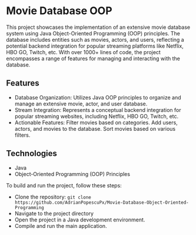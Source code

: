 # Movie Database OOP
This project showcases the implementation of an extensive movie database system using Java Object-Oriented Programming (OOP) principles. The database includes entities such as movies, actors, and users, reflecting a potential backend integration for popular streaming platforms like Netflix, HBO GO, Twitch, etc. With over 1000+ lines of code, the project encompasses a range of features for managing and interacting with the database.

## Features
* Database Organization: Utilizes Java OOP principles to organize and manage an extensive movie, actor, and user database.
* Stream Integration: Represents a conceptual backend integration for popular streaming websites, including Netflix, HBO GO, Twitch, etc.
* Actionable Features:
    Filter movies based on categories.
    Add users, actors, and movies to the database.
    Sort movies based on various filters.


## Technologies
* Java
* Object-Oriented Programming (OOP) Principles


To build and run the project, follow these steps:

* Clone the repository: `git clone https://github.com/AdrianPopescuPx/Movie-Database-Object-Oriented-Programming`
* Navigate to the project directory
* Open the project in a Java development environment.
* Compile and run the main application. 
